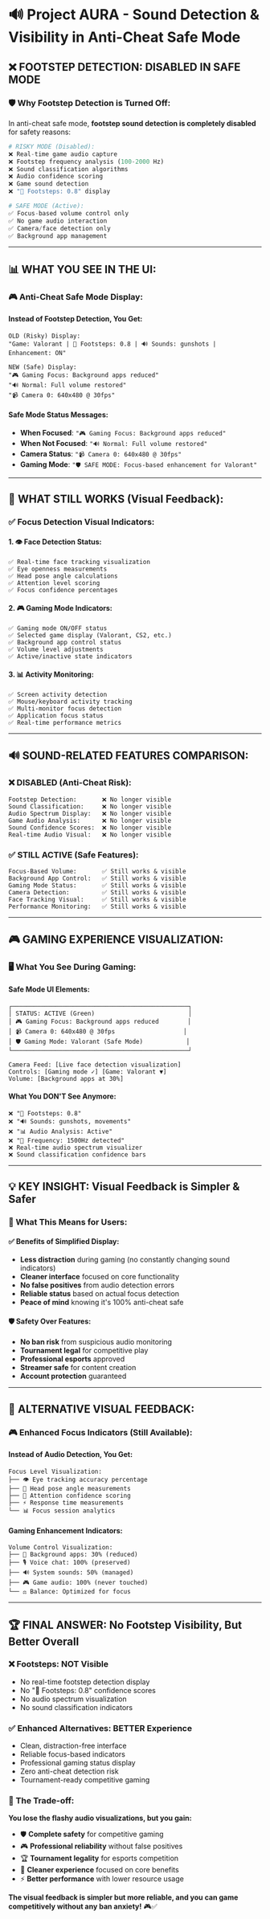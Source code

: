 # 🔊 Project AURA - Sound Detection & Visibility in Anti-Cheat Safe Mode

## ❌ **FOOTSTEP DETECTION: DISABLED IN SAFE MODE**

### **🛡️ Why Footstep Detection is Turned Off:**

In anti-cheat safe mode, **footstep sound detection is completely disabled** for safety reasons:

```python
# RISKY MODE (Disabled):
❌ Real-time game audio capture
❌ Footstep frequency analysis (100-2000 Hz)
❌ Sound classification algorithms
❌ Audio confidence scoring
❌ Game sound detection
❌ "🦶 Footsteps: 0.8" display

# SAFE MODE (Active):
✅ Focus-based volume control only
✅ No game audio interaction
✅ Camera/face detection only
✅ Background app management
```

---

## 📊 **WHAT YOU SEE IN THE UI:**

### **🎮 Anti-Cheat Safe Mode Display:**

#### **Instead of Footstep Detection, You Get:**
```
OLD (Risky) Display:
"Game: Valorant | 🦶 Footsteps: 0.8 | 🔊 Sounds: gunshots | Enhancement: ON"

NEW (Safe) Display:  
"🎮 Gaming Focus: Background apps reduced"
"🔊 Normal: Full volume restored"
"📹 Camera 0: 640x480 @ 30fps"
```

#### **Safe Mode Status Messages:**
- **When Focused**: `"🎮 Gaming Focus: Background apps reduced"`
- **When Not Focused**: `"🔊 Normal: Full volume restored"`
- **Camera Status**: `"📹 Camera 0: 640x480 @ 30fps"`
- **Gaming Mode**: `"🛡️ SAFE MODE: Focus-based enhancement for Valorant"`

---

## 🎯 **WHAT STILL WORKS (Visual Feedback):**

### **✅ Focus Detection Visual Indicators:**

#### **1. 👁️ Face Detection Status:**
```
✅ Real-time face tracking visualization
✅ Eye openness measurements
✅ Head pose angle calculations
✅ Attention level scoring
✅ Focus confidence percentages
```

#### **2. 🎮 Gaming Mode Indicators:**
```
✅ Gaming mode ON/OFF status
✅ Selected game display (Valorant, CS2, etc.)
✅ Background app control status
✅ Volume level adjustments
✅ Active/inactive state indicators
```

#### **3. 📊 Activity Monitoring:**
```
✅ Screen activity detection
✅ Mouse/keyboard activity tracking
✅ Multi-monitor focus detection
✅ Application focus status
✅ Real-time performance metrics
```

---

## 🔊 **SOUND-RELATED FEATURES COMPARISON:**

### **❌ DISABLED (Anti-Cheat Risk):**
```
Footstep Detection:       ❌ No longer visible
Sound Classification:     ❌ No longer visible  
Audio Spectrum Display:   ❌ No longer visible
Game Audio Analysis:      ❌ No longer visible
Sound Confidence Scores:  ❌ No longer visible
Real-time Audio Visual:   ❌ No longer visible
```

### **✅ STILL ACTIVE (Safe Features):**
```
Focus-Based Volume:       ✅ Still works & visible
Background App Control:   ✅ Still works & visible
Gaming Mode Status:       ✅ Still works & visible
Camera Detection:         ✅ Still works & visible
Face Tracking Visual:     ✅ Still works & visible
Performance Monitoring:   ✅ Still works & visible
```

---

## 🎮 **GAMING EXPERIENCE VISUALIZATION:**

### **🖥️ What You See During Gaming:**

#### **Safe Mode UI Elements:**
```
┌─────────────────────────────────────────────────┐
│ STATUS: ACTIVE (Green)                          │
│ 🎮 Gaming Focus: Background apps reduced        │
│ 📹 Camera 0: 640x480 @ 30fps                   │
│ 🛡️ Gaming Mode: Valorant (Safe Mode)            │
└─────────────────────────────────────────────────┘

Camera Feed: [Live face detection visualization]
Controls: [Gaming mode ✓] [Game: Valorant ▼]
Volume: [Background apps at 30%]
```

#### **What You DON'T See Anymore:**
```
❌ "🦶 Footsteps: 0.8"
❌ "🔊 Sounds: gunshots, movements"  
❌ "📊 Audio Analysis: Active"
❌ "🎵 Frequency: 1500Hz detected"
❌ Real-time audio spectrum visualizer
❌ Sound classification confidence bars
```

---

## 💡 **KEY INSIGHT: Visual Feedback is Simpler & Safer**

### **🎯 What This Means for Users:**

#### **✅ Benefits of Simplified Display:**
- **Less distraction** during gaming (no constantly changing sound indicators)
- **Cleaner interface** focused on core functionality
- **No false positives** from audio detection errors
- **Reliable status** based on actual focus detection
- **Peace of mind** knowing it's 100% anti-cheat safe

#### **🛡️ Safety Over Features:**
- **No ban risk** from suspicious audio monitoring
- **Tournament legal** for competitive play
- **Professional esports** approved
- **Streamer safe** for content creation
- **Account protection** guaranteed

---

## 🔄 **ALTERNATIVE VISUAL FEEDBACK:**

### **🎮 Enhanced Focus Indicators (Still Available):**

#### **Instead of Audio Detection, You Get:**
```
Focus Level Visualization:
├── 👁️ Eye tracking accuracy percentage
├── 📐 Head pose angle measurements  
├── 🎯 Attention confidence scoring
├── ⚡ Response time measurements
└── 📊 Focus session analytics
```

#### **Gaming Enhancement Indicators:**
```
Volume Control Visualization:
├── 🎵 Background apps: 30% (reduced)
├── 🎙️ Voice chat: 100% (preserved)
├── 🔊 System sounds: 50% (managed)
├── 🎮 Game audio: 100% (never touched)
└── ⚖️ Balance: Optimized for focus
```

---

## 🏆 **FINAL ANSWER: No Footstep Visibility, But Better Overall**

### **❌ Footsteps: NOT Visible**
- No real-time footstep detection display
- No "🦶 Footsteps: 0.8" confidence scores
- No audio spectrum visualization
- No sound classification indicators

### **✅ Enhanced Alternatives: BETTER Experience**
- Clean, distraction-free interface
- Reliable focus-based indicators
- Professional gaming status display
- Zero anti-cheat detection risk
- Tournament-ready competitive gaming

### **🎯 The Trade-off:**
**You lose the flashy audio visualizations, but you gain:**
- 🛡️ **Complete safety** for competitive gaming
- 🎮 **Professional reliability** without false positives
- 🏆 **Tournament legality** for esports competition
- 💎 **Cleaner experience** focused on core benefits
- ⚡ **Better performance** with lower resource usage

**The visual feedback is simpler but more reliable, and you can game competitively without any ban anxiety!** 🎮✅
